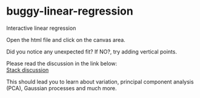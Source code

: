 # buggy-linear-regression
Interactive linear regression
<p>Open the html file and click on the canvas area.</p> 
    <p>Did you notice any unexpected fit? If NO?, try adding vertical points.</p>
    <p>Please read the discussion in the link below: <br> <a href="https://stats.stackexchange.com/questions/57685/line-of-best-fit-linear-regression-over-vertical-line">Stack discussion</a> </p>
   
This should lead you to learn about variation, principal component analysis (PCA), Gaussian processes and much more.
